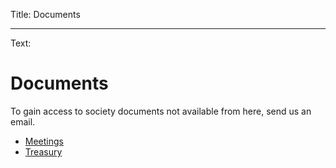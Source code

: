 Title: Documents

----

Text:

# Documents

To gain access to society documents not available from here, send us an email.

- [Meetings](documents/meetings)
- [Treasury](documents/treasury)
